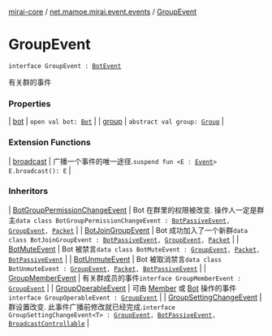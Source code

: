 [mirai-core](../../index.md) / [net.mamoe.mirai.event.events](../index.md) / [GroupEvent](./index.md)

# GroupEvent

`interface GroupEvent : `[`BotEvent`](../-bot-event/index.md)

有关群的事件

### Properties

| [bot](bot.md) | `open val bot: `[`Bot`](../../net.mamoe.mirai/-bot/index.md) |
| [group](group.md) | `abstract val group: `[`Group`](../../net.mamoe.mirai.contact/-group/index.md) |

### Extension Functions

| [broadcast](../../net.mamoe.mirai.event/broadcast.md) | 广播一个事件的唯一途径.`suspend fun <E : `[`Event`](../../net.mamoe.mirai.event/-event.md)`> E.broadcast(): E` |

### Inheritors

| [BotGroupPermissionChangeEvent](../-bot-group-permission-change-event/index.md) | Bot 在群里的权限被改变. 操作人一定是群主`data class BotGroupPermissionChangeEvent : `[`BotPassiveEvent`](../-bot-passive-event.md)`, `[`GroupEvent`](./index.md)`, `[`Packet`](../../net.mamoe.mirai.qqandroid.network/-packet/index.md) |
| [BotJoinGroupEvent](../-bot-join-group-event/index.md) | Bot 成功加入了一个新群`data class BotJoinGroupEvent : `[`BotPassiveEvent`](../-bot-passive-event.md)`, `[`GroupEvent`](./index.md)`, `[`Packet`](../../net.mamoe.mirai.qqandroid.network/-packet/index.md) |
| [BotMuteEvent](../-bot-mute-event/index.md) | Bot 被禁言`data class BotMuteEvent : `[`GroupEvent`](./index.md)`, `[`Packet`](../../net.mamoe.mirai.qqandroid.network/-packet/index.md)`, `[`BotPassiveEvent`](../-bot-passive-event.md) |
| [BotUnmuteEvent](../-bot-unmute-event/index.md) | Bot 被取消禁言`data class BotUnmuteEvent : `[`GroupEvent`](./index.md)`, `[`Packet`](../../net.mamoe.mirai.qqandroid.network/-packet/index.md)`, `[`BotPassiveEvent`](../-bot-passive-event.md) |
| [GroupMemberEvent](../-group-member-event/index.md) | 有关群成员的事件`interface GroupMemberEvent : `[`GroupEvent`](./index.md) |
| [GroupOperableEvent](../-group-operable-event/index.md) | 可由 [Member](../../net.mamoe.mirai.contact/-member/index.md) 或 [Bot](../../net.mamoe.mirai/-bot/index.md) 操作的事件`interface GroupOperableEvent : `[`GroupEvent`](./index.md) |
| [GroupSettingChangeEvent](../-group-setting-change-event/index.md) | 群设置改变. 此事件广播前修改就已经完成.`interface GroupSettingChangeEvent<T> : `[`GroupEvent`](./index.md)`, `[`BotPassiveEvent`](../-bot-passive-event.md)`, `[`BroadcastControllable`](../../net.mamoe.mirai.event/-broadcast-controllable/index.md) |

